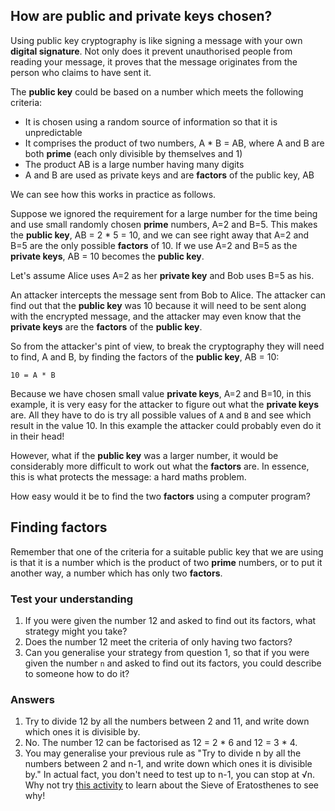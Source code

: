 ## How are public and private keys chosen?

Using public key cryptography is like signing a message with your own __digital signature__. Not only does it prevent unauthorised people from reading your message, it proves that the message originates from the person who claims to have sent it.

The **public key** could be based on a number which meets the following criteria:

- It is chosen using a random source of information so that it is unpredictable
- It comprises the product of two numbers, A * B = AB, where A and B are both **prime** (each only divisible by themselves and 1)
- The product AB is a large number having many digits
- A and B are used as private keys and are **factors** of the public key, AB

We can see how this works in practice as follows.

Suppose we ignored the requirement for a large number for the time being and use small randomly chosen **prime** numbers, A=2 and B=5. This makes the **public key**, AB = 2 * 5 = 10, and we can see right away that A=2 and B=5 are the only possible **factors** of 10. If we use A=2 and B=5 as the **private keys**, AB = 10 becomes the **public key**.

Let's assume Alice uses A=2 as her **private key** and Bob uses B=5 as his.

An attacker intercepts the message sent from Bob to Alice. The attacker can find out that the **public key** was 10 because it will need to be sent along with the encrypted message, and the attacker may even know that the **private keys** are the **factors** of the **public key**.

So from the attacker's pint of view, to break the cryptography they will need to find, A and B, by finding the factors of the **public key**, AB = 10:

```
10 = A * B
```

Because we have chosen small value **private keys**, A=2 and B=10, in this example, it is very easy for the attacker to figure out what the **private keys** are. All they have to do is try all possible values of `A` and `B` and see which result in the value 10. In this example the attacker could probably even do it in their head!

However, what if the **public key** was a larger number, it would be considerably more difficult to work out what the **factors** are. In essence, this is what protects the message: a hard maths problem.

How easy would it be to find the two **factors** using a computer program?

## Finding factors

Remember that one of the criteria for a suitable public key that we are using is that it is a number which is the product of two **prime** numbers, or to put it another way, a number which has only two **factors**.

### Test your understanding

1. If you were given the number 12 and asked to find out its factors, what strategy might you take?
1. Does the number 12 meet the criteria of only having two factors?
1. Can you generalise your strategy from question 1, so that if you were given the number `n` and asked to find out its factors, you could describe to someone how to do it?

### Answers


1. Try to divide 12 by all the numbers between 2 and 11, and write down which ones it is divisible by.
1. No. The number 12 can be factorised as 12 = 2 * 6 and 12 = 3 * 4.
1. You may generalise your previous rule as "Try to divide n by all the numbers between 2 and n-1, and write down which ones it is divisible by." In actual fact, you don't need to test up to n-1, you can stop at √n. Why not try [this activity](https://nrich.maths.org/7520) to learn about the Sieve of Eratosthenes to see why!
